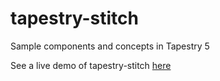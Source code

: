 tapestry-stitch
===============

Sample components and concepts in Tapestry 5

See a live demo of tapestry-stitch [here](http://tapestry-stitch.uklance.cloudbees.net)
